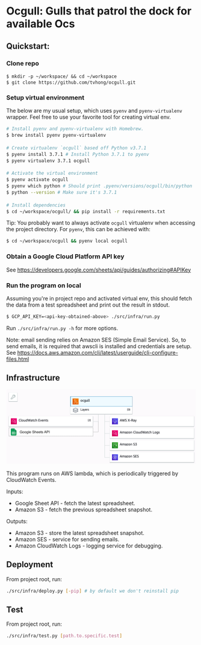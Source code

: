 Ocgull: Gulls that patrol the dock for available Ocs
===

Quickstart:
---
### Clone repo
```
$ mkdir -p ~/workspace/ && cd ~/workspace
$ git clone https://github.com/tvhong/ocgull.git
```

### Setup virtual environment

The below are my usual setup, which uses `pyenv` and `pyenv-virtualenv` wrapper.
Feel free to use your favorite tool for creating virtual env.

```bash
# Install pyenv and pyenv-virtualenv with Homebrew.
$ brew install pyenv pyenv-virtualenv

# Create virtualenv `ocgull` based off Python v3.7.1
$ pyenv install 3.7.1 # Install Python 3.7.1 to pyenv
$ pyenv virtualenv 3.7.1 ocgull

# Activate the virtual environment
$ pyenv activate ocgull
$ pyenv which python # Should print .pyenv/versions/ocgull/bin/python
$ python --version # Make sure it's 3.7.1

# Install dependencies
$ cd ~/workspace/ocgull/ && pip install -r requirements.txt
```

Tip: You probably want to always activate `ocgull` virtualenv when accessing
the project directory. For `pyenv`, this can be achieved with:
```bash
$ cd ~/workspace/ocgull && pyenv local ocgull
```

### Obtain a Google Cloud Platform API key
See https://developers.google.com/sheets/api/guides/authorizing#APIKey

### Run the program on local
Assuming you're in project repo and activated virtual env, this should fetch
the data from a test spreadsheet and print out the result in stdout.
```bash
$ GCP_API_KEY=<api-key-obtained-above> ./src/infra/run.py
```

Run `./src/infra/run.py -h` for more options.

Note: email sending relies on Amazon SES (Simple Email Service). So, to send
emails, it is required that awscli is installed and credentials are setup.
See https://docs.aws.amazon.com/cli/latest/userguide/cli-configure-files.html

Infrastructure
---
![text](docs/infrastructure_design.png)

This program runs on AWS lambda, which is periodically triggered by CloudWatch Events.

Inputs:
- Google Sheet API - fetch the latest spreadsheet.
- Amazon S3 - fetch the previous spreadsheet snapshot.

Outputs:
- Amazon S3 - store the latest spreadsheet snapshot.
- Amazon SES - service for sending emails.
- Amazon CloudWatch Logs - logging service for debugging.

Deployment
---
From project root, run:
```bash
./src/infra/deploy.py [-pip] # by default we don't reinstall pip
```

Test
---
From project root, run:
```bash
./src/infra/test.py [path.to.specific.test]
```
